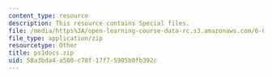 ```yaml
---
content_type: resource
description: This resource contains Special files.
file: /media/https%3A/open-learning-course-data-rc.s3.amazonaws.com/6-047-computational-biology-fall-2015/58a3bda4a580c78f17f75905b0fb392c_ps1docs.zip
file_type: application/zip
resourcetype: Other
title: ps1docs.zip
uid: 58a3bda4-a580-c78f-17f7-5905b0fb392c
---
```

